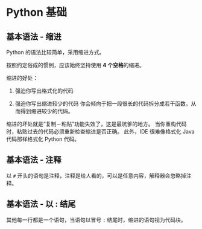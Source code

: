 # Python 基础

## 基本语法 - 缩进

Python 的语法比较简单，采用缩进方式。

按照约定俗成的惯例，应该始终坚持使用 **4 个空格**的缩进。

缩进的好处：

1. 强迫你写出格式化的代码

2. 强迫你写出缩进较少的代码
   你会倾向于把一段很长的代码拆分成若干函数，从而得到缩进较少的代码。

缩进的坏处就是“复制－粘贴”功能失效了，这是最坑爹的地方。
当你重构代码时，粘贴过去的代码必须重新检查缩进是否正确。
此外，IDE 很难像格式化 Java 代码那样格式化 Python 代码。

## 基本语法 - 注释

以 `#` 开头的语句是注释，注释是给人看的，可以是任意内容，解释器会忽略掉注释。

## 基本语法 - 以 : 结尾

其他每一行都是一个语句，当语句以冒号 `:` 结尾时，缩进的语句视为代码块。
